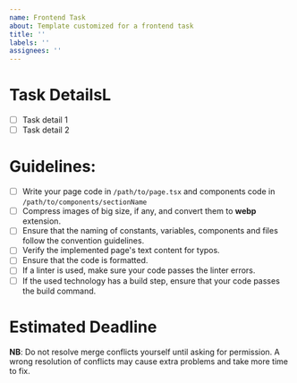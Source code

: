 ```yaml
---
name: Frontend Task
about: Template customized for a frontend task
title: ''
labels: ''
assignees: ''
---
```


# Task DetailsL
- [ ] Task detail 1
- [ ] Task detail 2

# Guidelines:
- [ ] Write your page code in `/path/to/page.tsx` and components code in `/path/to/components/sectionName`
- [ ] Compress images of big size, if any, and convert them to **webp** extension.
- [ ] Ensure that the naming of constants, variables, components and files follow the convention guidelines.
- [ ] Verify the implemented page's text content for typos.
- [ ] Ensure that the code is formatted.
- [ ] If a linter is used, make sure your code passes the linter errors.
- [ ] If the used technology has a build step, ensure that your code passes the build command.

# Estimated Deadline

**NB**: Do not resolve merge conflicts yourself until asking for permission. A wrong resolution of conflicts may cause extra problems and take more time to fix.
